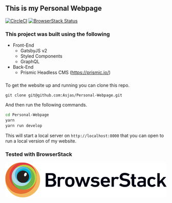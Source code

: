 ## This is my Personal Webpage
[![CircleCI](https://circleci.com/gh/Asjas/Personal-Webpage.svg?style=svg)](https://circleci.com/gh/Asjas/Personal-Webpage)
[![BrowserStack Status](https://www.browserstack.com/automate/badge.svg?badge_key=TTJqTEZDclFuV3c1UHVpeGNCL1hsaGZXbXU3OG04VzFuNjNDRExxdFRiND0tLVV1N2ZsOGo4N211dGptaTFHaEhCYlE9PQ==--451520ee32398ab5e14c4e497ba8651498182be5)](https://www.browserstack.com/automate/public-build/<badge_key>)

### This project was built using the following

* Front-End
  * GatsbyJS v2
  * Styled Components
  * GraphQL
* Back-End
  * Prismic Headless CMS (https://prismic.io/)

###

To get the website up and running you can clone this repo.

```git
git clone git@github.com:Asjas/Personal-Webpage.git
```

And then run the following commands.

```sh
cd Personal-Webpage
yarn
yarn run develop
```

This will start a local server on `http://localhost:8000` that you can open to run a local version of my website.

### Tested with BrowserStack

[![BrowserStack Image](static/Browserstack-logo.svg)](https://www.browserstack.com)
